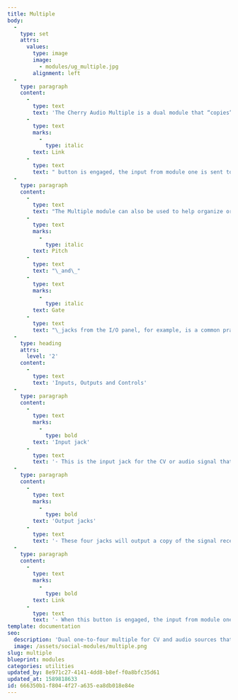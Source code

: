 ```yaml
---
title: Multiple
body:
  -
    type: set
    attrs:
      values:
        type: image
        image:
          - modules/ug_multiple.jpg
        alignment: left
  -
    type: paragraph
    content:
      -
        type: text
        text: 'The Cherry Audio Multiple is a dual module that “copies” the CV or audio signal received at its input to four output jacks so that the signal can be sent to multiple destinations. When the '
      -
        type: text
        marks:
          -
            type: italic
        text: Link
      -
        type: text
        text: " button is engaged, the input from module one is sent to the outputs of module two as well, creating a total of eight copies. Since every jack in Voltage Modular can have up to six cables connected to it, it’s possible to send a mix of six input signals to as many as 48 output jacks when linked!\_"
  -
    type: paragraph
    content:
      -
        type: text
        text: "The Multiple module can also be used to help organize or quickly re-route signals. Copying the\_"
      -
        type: text
        marks:
          -
            type: italic
        text: Pitch
      -
        type: text
        text: "\_and\_"
      -
        type: text
        marks:
          -
            type: italic
        text: Gate
      -
        type: text
        text: "\_jacks from the I/O panel, for example, is a common practice for keeping things tidy and versatile.\_By using the outputs of a Multiple to send pitch and gate CVs to all of the oscillators and envelopes in a patch, the input source can easily be changed, to an arpeggiator or sequencer for example, without having to re-patch every pitch and gate CV."
  -
    type: heading
    attrs:
      level: '2'
    content:
      -
        type: text
        text: 'Inputs, Outputs and Controls'
  -
    type: paragraph
    content:
      -
        type: text
        marks:
          -
            type: bold
        text: 'Input jack'
      -
        type: text
        text: '- This is the input jack for the CV or audio signal that will be copied to the output jacks. As many as six signals can be patched to this input.'
  -
    type: paragraph
    content:
      -
        type: text
        marks:
          -
            type: bold
        text: 'Output jacks'
      -
        type: text
        text: '- These four jacks will output a copy of the signal received at the input jack. Each jack can have up to six cables patched to it for a total of 24 possible copies.'
  -
    type: paragraph
    content:
      -
        type: text
        marks:
          -
            type: bold
        text: Link
      -
        type: text
        text: '- When this button is engaged, the input from module one will be copied to the outputs of module two as well, and the input of module two will be ignored. When linked there is a total of 48 possible copies.'
template: documentation
seo:
  description: 'Dual one-to-four multiple for CV and audio sources that can be linked and used as a one-to-eight mult.  Since every jack can have up to six cables connected to it, it’s possible to send a mix of six input signals to as many as 48 output jacks when linked.'
  image: /assets/social-modules/multiple.png
slug: multiple
blueprint: modules
categories: utilities
updated_by: 8e971c27-4141-4dd8-b8ef-f0a8bfc35d61
updated_at: 1589818633
id: 666350b1-f804-4f27-a635-ea8db018e84e
---
```

